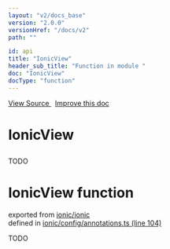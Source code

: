```yaml
---
layout: "v2/docs_base"
version: "2.0.0"
versionHref: "/docs/v2"
path: ""

id: api
title: "IonicView"
header_sub_title: "Function in module "
doc: "IonicView"
docType: "function"
---
```



<div class="improve-docs">
  <a href='http://github.com/driftyco/ionic2/tree/master/ionic/config/annotations.ts#L103'>
    View Source
  </a>
  &nbsp;
  <a href='http://github.com/driftyco/ionic2/edit/master/ionic/config/annotations.ts#L103'>
    Improve this doc
  </a>
</div>




<h1 class="api-title">

  IonicView



</h1>





TODO



<h1 class="class export">IonicView <span class="type">function</span></h1>
<p class="module">exported from <a href='undefined'>ionic/ionic</a><br/>
defined in <a href="https://github.com/driftyco/ionic2/tree/master/ionic/config/annotations.ts#L104-L116">ionic/config/annotations.ts (line 104)</a>
</p>
<p><p>TODO</p>
</p>

